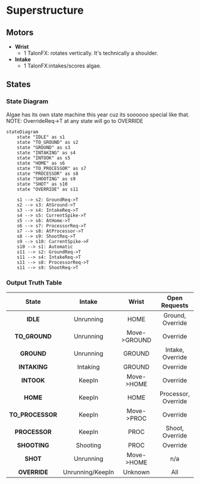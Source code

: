 # Superstructure

## Motors

-   **Wrist**
    - 1 TalonFX: rotates vertically. It's technically a shoulder.
-   **Intake**
    -   1 TalonFX:intakes/scores algae.

## States

### State Diagram

Algae has its own state machine this year cuz its soooooo special like that. NOTE: OverrideReq->T at any state will go to OVERRIDE

```mermaid
stateDiagram
    state "IDLE" as s1
    state "TO_GROUND" as s2
    state "GROUND" as s3
    state "INTAKING" as s4
    state "INTOOK" as s5
    state "HOME" as s6
    state "TO_PROCESSOR" as s7
    state "PROCESSOR" as s8
    state "SHOOTING" as s9
    state "SHOT" as s10
    state "OVERRIDE" as s11

    s1 --> s2: GroundReq->T
    s2 --> s3: AtGround->T
    s3 --> s4: IntakeReq->T
    s4 --> s5: CurrentSpike->T
    s5 --> s6: AtHome->T
    s6 --> s7: ProcessorReq->T
    s7 --> s8: AtProcessor->T
    s8 --> s9: ShootReq->T
    s9 --> s10: CurrentSpike->F
    s10 --> s1: Automatic
    s11 --> s2: GroundReq->T
    s11 --> s4: IntakeReq->T
    s11 --> s8: ProcessorReq->T
    s11 --> s9: ShootReq->T

```

### Output Truth Table

|    **State**     | **Intake**     |**Wrist**    | **Open Requests**  |
| :--------------: | :------------: | :--------:  | :----------------: |
|     **IDLE**     | Unrunning      |  HOME       | Ground, Override   |
|**TO_GROUND**     | Unrunning      |Move->GROUND | Override           |
|  **GROUND**      | Unrunning      | GROUND      | Intake, Override   |
|  **INTAKING**    | Intaking       | GROUND      | Override           |
|  **INTOOK**      | KeepIn         |Move->HOME   | Override           |
| **HOME**         | KeepIn         | HOME        | Processor, Override|
| **TO_PROCESSOR** | KeepIn         |Move->PROC   | Override           |
| **PROCESSOR**    | KeepIn         |PROC         | Shoot, Override    |
| **SHOOTING**     | Shooting       | PROC        | Override           |
| **SHOT**         | Unrunning      | Move->HOME  | n/a                |
| **OVERRIDE**     |Unrunning/KeepIn|Unknown      | All                |